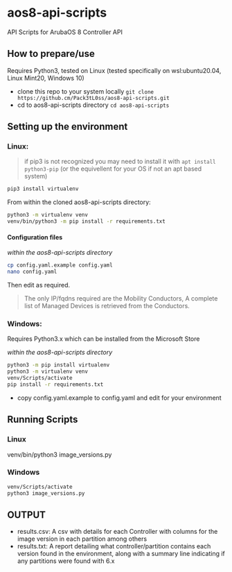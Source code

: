 # aos8-api-scripts

API Scripts for ArubaOS 8 Controller API

## How to prepare/use

Requires Python3, tested on Linux (tested specifically on wsl:ubuntu20.04, Linux Mint20, Windows 10)

- clone this repo to your system locally `git clone https://github.cm/Pack3tL0ss/aos8-api-scripts.git`
- cd to aos8-api-scripts directory `cd aos8-api-scripts`

## Setting up the environment

### Linux:

> if pip3 is not recognized you may need to install it with `apt install python3-pip` (or the equivellent for your OS if not an apt based system)

```bash
pip3 install virtualenv
```

From within the cloned aos8-api-scripts directory:

```bash
python3 -m virtualenv venv
venv/bin/python3 -m pip install -r requirements.txt
```

#### Configuration files

*within the aos8-api-scripts directory*

```bash
cp config.yaml.example config.yaml
nano config.yaml
```

Then edit as required.  
> The only IP/fqdns required are the Mobility Conductors, A complete list of Managed Devices is retrieved from the Conductors.

### Windows:

Requires Python3.x which can be installed from the Microsoft Store

*within the aos8-api-scripts directory*

```cmd
python3 -m pip install virtualenv
python3 -m virtualenv venv
venv/Scripts/activate
pip install -r requirements.txt
```

- copy config.yaml.example to config.yaml and edit for your environment


## Running Scripts

### Linux

venv/bin/python3 image_versions.py

### Windows

```cmd
venv/Scripts/activate
python3 image_versions.py
```

## OUTPUT

- results.csv: A csv with details for each Controller with columns for the image version in each partition among others
- results.txt: A report detailing what controller/partition contains each version found in the environment, along with a summary line indicating if any partitions were found with 6.x